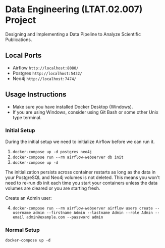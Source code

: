 # Data Engineering (LTAT.02.007) Project 
Designing and Implementing a Data Pipeline to Analyze Scientific Publications.

## Local Ports
- Airflow `http://localhost:8080/`
- Postgres `http://localhost:5432/`
- Neo4j `http://localhost:7474/`

## Usage Instructions
- Make sure you have installed Docker Desktop (Windows).
- If you are using Windows, consider using Git Bash or some other Unix type terminal.

### Initial Setup
During the initial setup we need to initialize Airflow before we can run it.

1. `docker-compose up -d postgres neo4j`
2. `docker-compose run --rm airflow-webserver db init`
3. `docker-compose up -d`

The initialization persists across container restarts as long as the data in your PostgreSQL and Neo4j volumes is not deleted. This means you won't need to re-run db init each time you start your containers unless the data volumes are cleared or you are starting fresh.

Create an Admin user:

4. `docker-compose run --rm airflow-webserver airflow users create --username admin --firstname Admin --lastname Admin --role Admin --email admin@example.com --password admin`

### Normal Setup
`docker-compose up -d`
